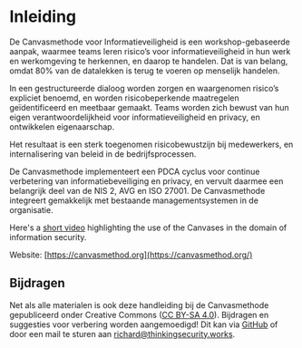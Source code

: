 # Inleiding

De Canvasmethode voor Informatieveiligheid is een workshop-gebaseerde aanpak, waarmee teams leren risico’s voor informatieveiligheid in hun werk en werkomgeving te herkennen, en daarop te handelen. Dat is van belang, omdat 80% van de datalekken is terug te voeren op menselijk handelen.

In een gestructureerde dialoog worden zorgen en waargenomen risico’s expliciet benoemd, en worden risicobeperkende maatregelen geïdentificeerd en meetbaar gemaakt. Teams worden zich bewust van hun eigen verantwoordelijkheid voor informatieveiligheid en privacy, en ontwikkelen eigenaarschap.

Het resultaat is een sterk toegenomen risicobewustzijn bij medewerkers, en internalisering van beleid in de bedrijfsprocessen.

De Canvasmethode implementeert een PDCA cyclus voor continue verbetering van informatiebeveiliging en privacy, en vervult daarmee een belangrijk deel van de NIS 2, AVG en ISO 27001. De Canvasmethode integreert gemakkelijk met bestaande managementsystemen in de organisatie.

Here's a [short video](https://www.youtube.com/watch?v=Gy-yQ2UbSzA) highlighting the use of the Canvases in the domain of information security.

Website: [https://canvasmethod.org](https://canvasmethod.org/)

## Bijdragen

Net als alle materialen is ook deze handleiding bij de Canvasmethode gepubliceerd onder Creative Commons ([CC BY-SA 4.0](http://creativecommons.org/licenses/by-sa/4.0/)). Bijdragen en suggesties voor verbering worden aangemoedigd! Dit kan via [GitHub](https://github.com/rkranendonk/canvasmethod) of door een mail te sturen aan richard@thinkingsecurity.works. 
